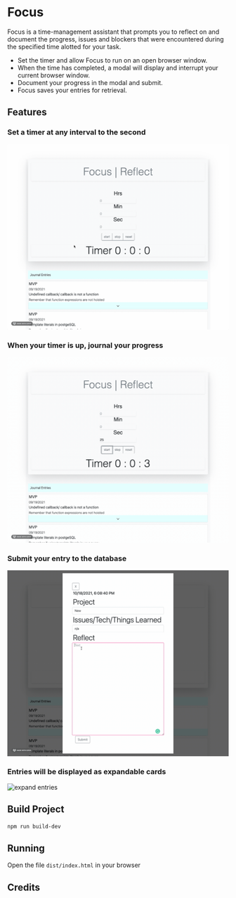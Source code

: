 # Focus

Focus is a time-management assistant that prompts you to reflect on and document the progress, issues and blockers that were encountered during the specified time alotted for your task.

* Set the timer and allow Focus to run on an open browser window.
* When the time has completed, a modal will display and interrupt your current browser window.
* Document your progress in the modal and submit.
* Focus saves your entries for retrieval.




## Features

### Set a timer at any interval to the second
![timer](images/timer_3min.gif)

### When your timer is up, journal your progress
![modal open](images/modal_pop.gif)

### Submit your entry to the database
![submit modal](images/submit.gif)

### Entries will be displayed as expandable cards
![expand entries](images/expand.gif)

## Build Project

```sh
npm run build-dev
```

## Running

Open the file `dist/index.html` in your browser

## Credits

